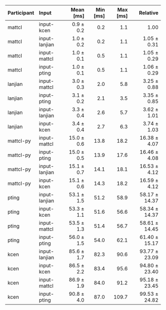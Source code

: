 | Participant | Input | Mean [ms] | Min [ms] | Max [ms] | Relative |
|:---|:---|---:|---:|---:|---:|
| mattcl | input-kcen | 0.9 ± 0.2 | 0.2 | 1.1 | 1.00 |
| mattcl | input-lanjian | 1.0 ± 0.2 | 0.2 | 1.1 | 1.05 ± 0.31 |
| mattcl | input-mattcl | 1.0 ± 0.1 | 0.5 | 1.1 | 1.05 ± 0.29 |
| mattcl | input-pting | 1.0 ± 0.1 | 0.5 | 1.1 | 1.06 ± 0.29 |
| lanjian | input-mattcl | 3.0 ± 0.3 | 2.0 | 5.8 | 3.25 ± 0.88 |
| lanjian | input-pting | 3.1 ± 0.2 | 2.1 | 3.5 | 3.35 ± 0.85 |
| lanjian | input-lanjian | 3.3 ± 0.4 | 2.6 | 5.7 | 3.62 ± 1.01 |
| lanjian | input-kcen | 3.4 ± 0.4 | 2.7 | 6.3 | 3.74 ± 1.03 |
| mattcl-py | input-mattcl | 15.0 ± 0.6 | 13.8 | 18.2 | 16.38 ± 4.07 |
| mattcl-py | input-pting | 15.0 ± 0.5 | 13.9 | 17.6 | 16.46 ± 4.08 |
| mattcl-py | input-lanjian | 15.1 ± 0.7 | 14.1 | 18.1 | 16.53 ± 4.12 |
| mattcl-py | input-kcen | 15.1 ± 0.6 | 14.3 | 18.2 | 16.59 ± 4.12 |
| pting | input-lanjian | 53.1 ± 1.5 | 51.2 | 58.9 | 58.17 ± 14.37 |
| pting | input-kcen | 53.3 ± 1.1 | 51.6 | 56.6 | 58.34 ± 14.37 |
| pting | input-mattcl | 53.5 ± 1.3 | 51.4 | 56.7 | 58.61 ± 14.45 |
| pting | input-pting | 56.0 ± 1.5 | 54.0 | 62.1 | 61.40 ± 15.17 |
| kcen | input-lanjian | 85.6 ± 1.7 | 82.3 | 90.6 | 93.77 ± 23.09 |
| kcen | input-kcen | 86.5 ± 2.2 | 83.4 | 95.6 | 94.80 ± 23.40 |
| kcen | input-mattcl | 86.9 ± 1.9 | 84.0 | 91.2 | 95.18 ± 23.45 |
| kcen | input-pting | 90.8 ± 4.0 | 87.0 | 109.7 | 99.53 ± 24.82 |
